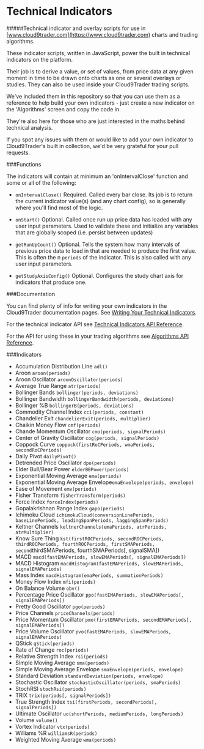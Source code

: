 Technical Indicators
===================

#####Technical indicator and overlay scripts for use in [www.cloud9trader.com](https://www.cloud9trader.com) charts and trading algorithms.


These indicator scripts, written in JavaScript, power the built in technical indicators on the platform.

Their job is to derive a value, or set of values, from price data at any given moment in time to be drawn onto charts as one or several overlays or studies. They can also be used inside your Cloud9Trader trading scripts.

We've included them in this repository so that you can use them as a reference to help build your own indicators - just create a new indicator on the 'Algorithms' screen and copy the code in.

They're also here for those who are just interested in the maths behind technical analysis.

If you spot any issues with them or would like to add your own indicator to Cloud9Trader's built in collection, we'd be very grateful for your pull requests.


###Functions

The indicators will contain at minimum an 'onIntervalClose' function and some or all of the following:

* `onIntervalClose()` Required. Called every bar close. Its job is to return the current indicator value(s) (and any chart config), so is generally where you'll find most of the logic.

* `onStart()` Optional. Called once run up price data has loaded with any user input parameters. Used to validate these and initialize any variables that are globally scoped (i.e. persist between updates)

* `getRunUpCount()` Optional. Tells the system how many intervals of previous price data to load in that are needed to produce the first value. This is often the n `periods` of the indicator. This is also called with any user input parameters.

* `getStudyAxisConfig()` Optional. Configures the study chart axis for indicators that produce one.


###Documentation

You can find plenty of info for writing your own indicators in the Cloud9Trader documentation pages. See [Writing Your Technical Indicators](https://www.cloud9trader.com/documentation/writing-your-technical-indicators).

For the technical indicator API see [Technical Indicators API Reference](https://www.cloud9trader.com/documentation/api-reference/technical-indicators-api-reference).

For the API for using these in your trading algorithms see [Algorithms API Reference](https://www.cloud9trader.com/documentation/api-reference/algorithms-api-reference#technical-indicators).



###Indicators

* Accumulation Distribution Line `adl()`
* Aroon `aroon(periods)`
* Aroon Oscillator `aroonOscillator(periods)`
* Average True Range `atr(periods)`
* Bollinger Bands `bollinger(periods, deviations)`
* Bollinger Bandwidth `bollingerBandwidth(periods, deviations)`
* Bollinger %B `bollingerB(periods, deviations)`
* Commodity Channel Index `cci(periods, constant)`
* Chandelier Exit `chandelierExit(periods, multiplier)`
* Chaikin Money Flow `cmf(periods)`
* Chande Momentum Oscillator `cmo(periods, signalPeriods)`
* Center of Gravity Oscillator `cog(periods, signalPeriods)`
* Coppock Curve `coppock(firstRoCPeriods, wmaPeriods, secondRoCPeriods)`
* Daily Pivot `dailyPivot()`
* Detrended Price Oscillator `dpo(periods)`
* Elder Bull/Bear Power `elderBBPower(periods)`
* Exponential Moving Average `ema(periods)`
* Exponential Moving Average Envelope`emaEnvelope(periods, envelope)`
* Ease of Movement `emv(periods)`
* Fisher Transform `fisherTransform(periods)`
* Force Index `forceIndex(periods)`
* Gopalakrishnan Range Index `gapo(periods)`
* Ichimoku Cloud `ichimokuCloud(conversionLinePeriods, baseLinePeriods, leadingSpanPeriods, laggingSpanPeriods)`
* Keltner Channels `keltnerChannels(emaPeriods, atrPeriods, atrMultiplier)`
* Know Sure Thing `kst(firstROCPeriods, secondROCPeriods, thirdROCPeriods, fourthROCPeriods, firstSMAPeriods, second`thirdSMAPeriods, fourthSMAPeriods[, signalSMA])</span></h3>
* MACD `macd(fastEMAPeriods, slowEMAPeriods[, signalEMAPeriods])`
* MACD Histogram `macdHistogram(fastEMAPeriods, slowEMAPeriods, signalEMAPeriods)`
* Mass Index `macdHistogram(emaPeriods, summationPeriods)`
* Money Flow Index `mfi(periods)`
* On Balance Volume `obv()`
* Percentage Price Oscillator `ppo(fastEMAPeriods, slowEMAPeriods[, signalEMAPeriods])`
* Pretty Good Oscillator `pgo(periods)`
* Price Channels `priceChannels(periods)`
* Price Momentum Oscillator `pmo(firstEMAPeriods, secondEMAPeriods[, signalEMAPeriods])`
* Price Volume Oscillator `pvo(fastEMAPeriods, slowEMAPeriods, signalEMAPeriods)`
* QStick `qStick(periods)`
* Rate of Change `roc(periods)`
* Relative Strength Index `rsi(periods)`
* Simple Moving Average `sma(periods)`
* Simple Moving Average Envelope `smaEnvelope(periods, envelope)`
* Standard Deviation `standardDeviation(periods, envelope)`
* Stochastic Oscillator `stochasticOscillator(periods, smaPeriods)`
* StochRSI `stochRsi(periods)`
* TRIX `trix(periods[, signalPeriods])`
* True Strength Index `tsi(firstPeriods, secondPeriods[, signalPeriods])`
* Ultimate Oscillator `uo(shortPeriods, mediumPeriods, longPeriods)`
* Volume `volume()`
* Vortex Indicator `vtx(periods)`
* Williams %R `williamsR(periods)`
* Weighted Moving Average `wma(periods)`